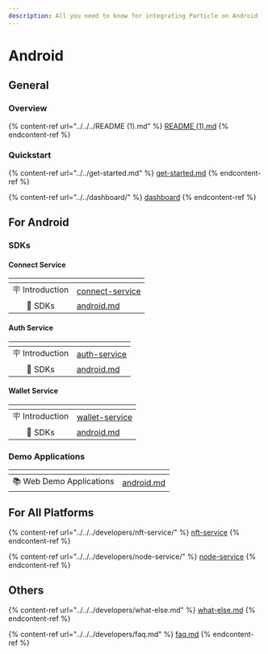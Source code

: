 ```yaml
---
description: All you need to know for integrating Particle on Android
---
```


# Android

## General

### Overview

{% content-ref url="../../../README (1).md" %}
[README (1).md](<../../../README (1).md>)
{% endcontent-ref %}

### Quickstart

{% content-ref url="../../get-started.md" %}
[get-started.md](../../get-started.md)
{% endcontent-ref %}

{% content-ref url="../../dashboard/" %}
[dashboard](../../dashboard/)
{% endcontent-ref %}

## For Android

### SDKs

#### Connect Service

<table data-view="cards"><thead><tr><th align="center"></th><th data-hidden data-card-target data-type="content-ref"></th></tr></thead><tbody><tr><td align="center">🪧 Introduction</td><td><a href="../../../developers/connect-service/">connect-service</a></td></tr><tr><td align="center">📕 SDKs</td><td><a href="../../../developers/connect-service/sdks/android.md">android.md</a></td></tr></tbody></table>

#### Auth Service

<table data-view="cards"><thead><tr><th align="center"></th><th data-hidden data-card-target data-type="content-ref"></th></tr></thead><tbody><tr><td align="center">🪧 Introduction</td><td><a href="../../../developers/auth-service/">auth-service</a></td></tr><tr><td align="center">📕 SDKs</td><td><a href="../../../developers/auth-service/sdks/android.md">android.md</a></td></tr></tbody></table>

#### Wallet Service

<table data-view="cards"><thead><tr><th align="center"></th><th data-hidden data-card-target data-type="content-ref"></th></tr></thead><tbody><tr><td align="center">🪧 Introduction</td><td><a href="../../../developers/wallet-service/">wallet-service</a></td></tr><tr><td align="center">📕 SDKs</td><td><a href="../../../developers/wallet-service/sdks/android.md">android.md</a></td></tr></tbody></table>

### Demo Applications

<table data-card-size="large" data-view="cards"><thead><tr><th align="center"></th><th data-hidden data-card-target data-type="content-ref"></th></tr></thead><tbody><tr><td align="center">📚 Web Demo Applications</td><td><a href="../../../developers/demo-applications/android.md">android.md</a></td></tr></tbody></table>

## For All Platforms

{% content-ref url="../../../developers/nft-service/" %}
[nft-service](../../../developers/nft-service/)
{% endcontent-ref %}

{% content-ref url="../../../developers/node-service/" %}
[node-service](../../../developers/node-service/)
{% endcontent-ref %}

## Others

{% content-ref url="../../../developers/what-else.md" %}
[what-else.md](../../../developers/what-else.md)
{% endcontent-ref %}

{% content-ref url="../../../developers/faq.md" %}
[faq.md](../../../developers/faq.md)
{% endcontent-ref %}
